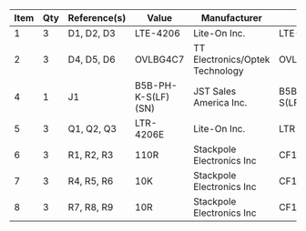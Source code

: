 | Item | Qty | Reference(s) | Value              | Manufacturer                    | mpn                |
| ---- | --- | ------------ | ------------------ | ------------------------------- | ------------------ |
| 1    | 3   | D1, D2, D3   | LTE-4206           | Lite-On Inc.                    | LTE-4206           |
| 2    | 3   | D4, D5, D6   | OVLBG4C7           | TT Electronics/Optek Technology | OVLBG4C7           |
| 4    | 1   | J1           | B5B-PH-K-S(LF)(SN) | JST Sales America Inc.          | B5B-PH-K-S(LF)(SN) |
| 5    | 3   | Q1, Q2, Q3   | LTR-4206E          | Lite-On Inc.                    | LTR-4206E          |
| 6    | 3   | R1, R2, R3   | 110R               | Stackpole Electronics Inc       | CF14JT110R         |
| 7    | 3   | R4, R5, R6   | 10K                | Stackpole Electronics Inc       | CF14JT10K0         |
| 8    | 3   | R7, R8, R9   | 10R                | Stackpole Electronics Inc       | CF14JT10R0         |
